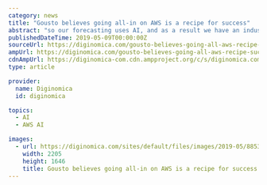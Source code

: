 ```yaml
---
category: news
title: "Gousto believes going all-in on AWS is a recipe for success"
abstract: "so our forecasting uses AI, and as a result we have an industry-leading food waste rate of plus/minus 3% accuracy; if you compare that to some of the supermarkets and what they’re throwing out, it’s quite good. AWS is Gousto’s primary technology ..."
publishedDateTime: 2019-05-09T00:00:00Z
sourceUrl: https://diginomica.com/gousto-believes-going-all-aws-recipe-success
ampUrl: https://diginomica.com/gousto-believes-going-all-aws-recipe-success?amp
cdnAmpUrl: https://diginomica-com.cdn.ampproject.org/c/s/diginomica.com/gousto-believes-going-all-aws-recipe-success?amp
type: article

provider:
  name: Diginomica
  id: diginomica

topics:
  - AI
  - AWS AI

images:
  - url: https://diginomica.com/sites/default/files/images/2019-05/8853EFB6-6065-4E7C-AFED-28E7DEF76592.jpeg
    width: 2205
    height: 1646
    title: Gousto believes going all-in on AWS is a recipe for success
---
```

